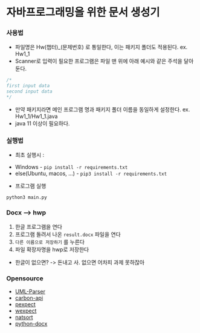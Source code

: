 # 자바프로그래밍을 위한 문서 생성기

### 사용법

* 파일명은 Hw(챕터)_(문제번호) 로 통일한다, 이는 패키지 폴더도 적용된다. ex. Hw1_1
* Scanner로 입력이 필요한 프로그램은 파일 맨 위에 아래 예시와 같은 주석을 달아둔다.
```java
/*
first input data
second input data
*/
```
* 만약 패키지라면 메인 프로그램 명과 패키지 폴더 이름을 동일하게 설정한다. ex. Hw1_1/Hw1_1.java
* java 11 이상이 필요하다.

### 실행법

* 최초 실행시 : 
- Windows - `pip install -r requirements.txt`
- else(Ubuntu, macos, ...) - `pip3 install -r requirements.txt`

* 프로그램 실행
```
python3 main.py
```

### Docx --> hwp

1. 한글 프로그램을 연다
2. 프로그램 돌려서 나온 `result.docx` 파일을 연다
3. `다른 이름으로 저장하기` 를 누른다
4. 파일 확장자명을 hwp로 저장한다

* 한글이 없으면?
-> 돈내고 사. 없으면 어차피 과제 못하잖아

### Opensource

* [UML-Parser](https://github.com/SnehaVM/UML-Parser)
* [carbon-api](https://github.com/StarkBotsIndustries/Carbon)
* [pexpect](https://github.com/pexpect/pexpect)
* [wexpect](https://github.com/raczben/wexpect)
* [natsort](https://github.com/SethMMorton/natsort)
* [python-docx](https://github.com/python-openxml/python-docx)